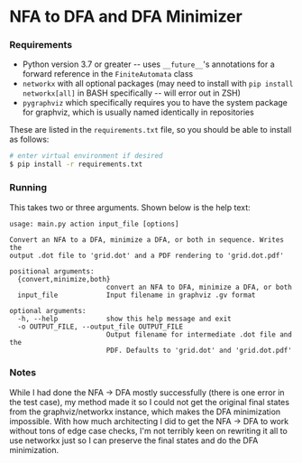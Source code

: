 # NFA to DFA and DFA Minimizer

### Requirements

- Python version 3.7 or greater -- uses `__future__`'s annotations for a forward
  reference in the `FiniteAutomata` class
- `networkx` with all optional packages (may need to install with `pip install
  networkx[all]` in BASH specifically -- will error out in ZSH)
- `pygraphviz` which specifically requires you to have the system package for
  graphviz, which is usually named identically in repositories

These are listed in the `requirements.txt` file, so you should be able to
install as follows:

```sh
# enter virtual environment if desired
$ pip install -r requirements.txt 
```

### Running

This takes two or three arguments. Shown below is the help text:

```
usage: main.py action input_file [options]

Convert an NFA to a DFA, minimize a DFA, or both in sequence. Writes the
output .dot file to 'grid.dot' and a PDF rendering to 'grid.dot.pdf'

positional arguments:
  {convert,minimize,both}
                        convert an NFA to DFA, minimize a DFA, or both
  input_file            Input filename in graphviz .gv format

optional arguments:
  -h, --help            show this help message and exit
  -o OUTPUT_FILE, --output_file OUTPUT_FILE
                        Output filename for intermediate .dot file and the
                        PDF. Defaults to 'grid.dot' and 'grid.dot.pdf'
```

### Notes

While I had done the NFA -> DFA mostly successfully (there is one error in the
test case), my method made it so I could not get the original final states from
the graphviz/networkx instance, which makes the DFA minimization impossible.
With how much architecting I did to get the NFA -> DFA to work without tons of
edge case checks, I'm not terribly keen on rewriting it all to use networkx just
so I can preserve the final states and do the DFA minimization.
